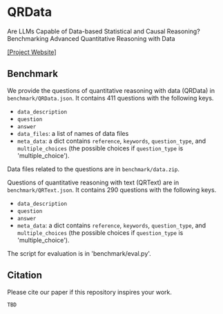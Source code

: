 # QRData
Are LLMs Capable of Data-based Statistical and Causal Reasoning? Benchmarking Advanced Quantitative Reasoning with Data
<!-- [<a href="https://arxiv.org/abs/"> Paper </a>] --><a href="https://xxxiaol.github.io/QRData/">[Project Website]</a>

## Benchmark
We provide the questions of quantitative reasoning with data (QRData) in `benchmark/QRData.json`. It contains 411 questions with the following keys.
 - `data_description`
 - `question`
 - `answer`
 - `data_files`: a list of names of data files
 - `meta_data`: a dict contains `reference`, `keywords`, `question_type`, and `multiple_choices` (the possible choices if `question_type` is 'multiple_choice').

Data files related to the questions are in `benchmark/data.zip`.

Questions of quantitative reasoning with text (QRText) are in `benchmark/QRText.json`. It contains 290 questions with the following keys.
 - `data_description`
 - `question`
 - `answer`
 - `meta_data`: a dict contains `reference`, `keywords`, `question_type`, and `multiple_choices` (the possible choices if `question_type` is 'multiple_choice').

The script for evaluation is in 'benchmark/eval.py'. 

## Citation
 Please cite our paper if this repository inspires your work.
```
TBD
```